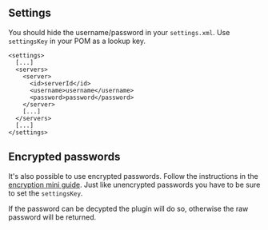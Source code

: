 Settings
--------

You should hide the username/password in your `settings.xml`. Use `settingsKey` in your POM as a lookup key.

	<settings>
	  [...]
	  <servers>
	    <server>
	      <id>serverId</id>
	      <username>username</username>
	      <password>password</password>
	    </server>
	    [...]
	  </servers>
	  [...]
	</settings>

Encrypted passwords
-------------------

  It's also possible to use encrypted passwords. Follow the instructions in the [encryption mini guide](http://maven.apache.org/guides/mini/guide-encryption.html).
  Just like unencrypted passwords you have to be sure to set the `settingsKey`.
  
  If the password can be decypted the plugin will do so, otherwise the raw password will be returned.
   
